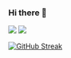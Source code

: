 ### Hi there 👋

  <img src="https://github-readme-stats.vercel.app/api?username=Pluto-Really&count_private=true&show_icons=true&theme=dracula&layout=compact&hide_title=true&hide_rank=false">
  <img src="https://github-readme-stats.vercel.app/api/top-langs/?username=Pluto-Really&layout=compact&theme=dracula">

  [![GitHub Streak](https://github-readme-streak-stats.herokuapp.com?user=Pluto-Really&theme=dracula&date_format=M%20j%5B%2C%20Y%5D&fire=f20000&ring=f20000&currStreakLabel=f20000)](https://git.io/streak-stats)